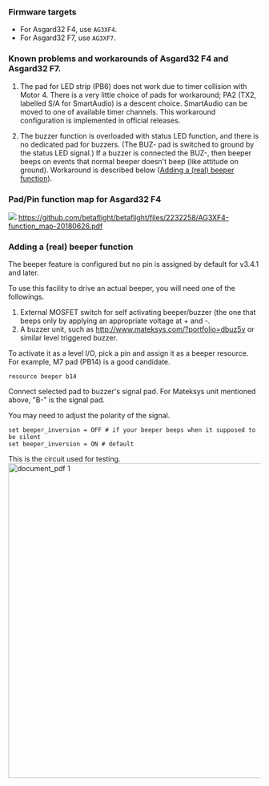 ### Firmware targets

- For Asgard32 F4, use `AG3XF4`.
- For Asgard32 F7, use `AG3XF7`.

### Known problems and workarounds of Asgard32 F4 and Asgard32 F7.

1. The pad for LED strip (PB6) does not work due to timer collision with Motor 4.
There is a very little choice of pads for workaround;
PA2 (TX2, labelled S/A for SmartAudio) is a descent choice.
SmartAudio can be moved to one of available timer channels.
This workaround configuration is implemented in official releases.

2. The buzzer function is overloaded with status LED function, and there is no dedicated pad for buzzers.
(The BUZ- pad is switched to ground by the status LED signal.)
If a buzzer is connected the BUZ-, then beeper beeps on events that normal beeper doesn't beep (like attitude on ground).
Workaround is described below
([Adding a (real) beeper function](https://github.com/betaflight/betaflight/wiki/Board---Asgard32#adding-a-real-beeper-function)).

### Pad/Pin function map for Asgard32 F4

![](https://user-images.githubusercontent.com/14850998/43266681-f9381526-9126-11e8-974e-eaa5d4129487.png)
https://github.com/betaflight/betaflight/files/2232258/AG3XF4-function_map-20180626.pdf

### Adding a (real) beeper function

The beeper feature is configured but no pin is assigned by default for v3.4.1 and later.


To use this facility to drive an actual beeper, you will need one of the followings.
1. External MOSFET switch for self activating beeper/buzzer (the one that beeps only by applying an appropriate voltage at + and -.
2. A buzzer unit, such as http://www.mateksys.com/?portfolio=dbuz5v or similar level triggered buzzer.

To activate it as a level I/O, pick a pin and assign it as a beeper resource. For example, M7 pad (PB14) is a good candidate.
```
resource beeper b14
```

Connect selected pad to buzzer's signal pad. For Mateksys unit mentioned above, "B-" is the signal pad.

You may need to adjust the polarity of the signal.
```
set beeper_inversion = OFF # if your beeper beeps when it supposed to be silent
set beeper_inversion = ON # default
```

This is the circuit used for testing.
<img width="629" alt="document_pdf 1" src="https://user-images.githubusercontent.com/14850998/36553159-f7805d12-183e-11e8-8e22-8cd2740a53b8.png">